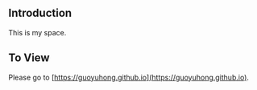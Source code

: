 ## Introduction
This is my space.
## To View
Please go to [https://guoyuhong.github.io](https://guoyuhong.github.io).
